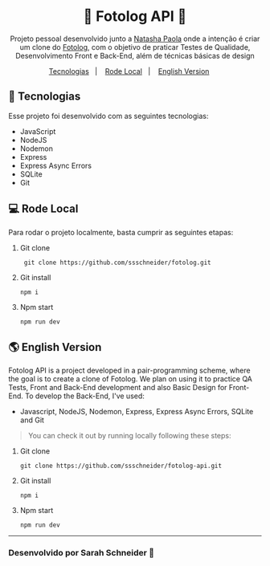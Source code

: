 <h1 align="center">🚧 Fotolog API 🚧</h1>

<p align="center">
Projeto pessoal desenvolvido junto a <a href="https://github.com/Natqueen">Natasha Paola</a> onde a intenção é criar um clone do <a href="https://pt.wikipedia.org/wiki/Fotolog">Fotolog</a>, com o objetivo de praticar Testes de Qualidade, Desenvolvimento Front e Back-End, além de técnicas básicas de design<br/>
</p>

<p align="center">
  <a href="#-tecnologias">Tecnologias</a>&nbsp;&nbsp;&nbsp;|&nbsp;&nbsp;&nbsp;
  <a href="#-rode-local">Rode Local</a>&nbsp;&nbsp;&nbsp;|&nbsp;&nbsp;&nbsp;
  <a href="#-english-version">English Version</a>&nbsp;&nbsp;&nbsp;&nbsp;&nbsp;&nbsp;
</p>

## 🚀 Tecnologias

Esse projeto foi desenvolvido com as seguintes tecnologias:

- JavaScript
- NodeJS
- Nodemon
- Express
- Express Async Errors
- SQLite
- Git

## 💻 Rode Local

Para rodar o projeto localmente, basta cumprir as seguintes etapas:

1. Git clone
   ```
    git clone https://github.com/ssschneider/fotolog.git
    ```

2. Git install
   ``` 
   npm i 
   ``` 
3. Npm start 
   ```
   npm run dev
   ```

## 🌎 English Version

Fotolog API is a project developed in a pair-programming scheme, where the goal is to create a clone of Fotolog. We plan on using it to practice QA Tests, Front and Back-End development and also Basic Design for Front-End. To develop the Back-End, I've used:
- Javascript, NodeJS, Nodemon, Express, Express Async Errors, SQLite and Git

> You can check it out by running locally following these steps:
1. Git clone
   ```
   git clone https://github.com/ssschneider/fotolog-api.git
   ```

2. Git install
   ```
   npm i
   ``` 
3. Npm start 
   ```
   npm run dev
   ```

---
### Desenvolvido por Sarah Schneider 🖖
